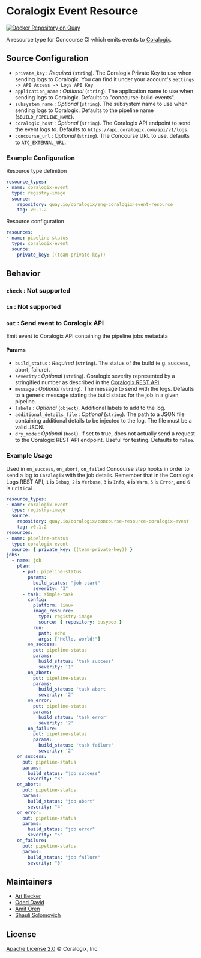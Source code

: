 # Coralogix Event Resource
[![Docker Repository on Quay](https://quay.io/repository/coralogix/eng-coralogix-event-resource/status "Docker Repository on Quay")](https://quay.io/repository/coralogix/eng-coralogix-event-resource)

A resource type for Concourse CI which emits events to [Coralogix](https://coralogix.com/).

## Source Configuration
* `private_key`                : _Required_ (`string`). The Coralogix Private Key to use when sending logs to Coralogix. You can find it under your account's `Settings -> API Access -> Logs API Key`
* `application_name`           : _Optional_ (`string`). The application name to use when sending logs to Coralogix. Defaults to "concourse-build-events".
* `subsystem_name`             : _Optional_ (`string`). The subsystem name to use when sending logs to Coralogix. Defaults to the pipeline name (`$BUILD_PIPELINE_NAME`).
* `coralogix_host`             : _Optional_ (`string`). The Coralogix API endpoint to send the event logs to. Defaults to `https://api.coralogix.com/api/v1/logs`.
* `concourse_url`              : _Optional_ (`string`). The Concourse URL to use. defaults to `ATC_EXTERNAL_URL`.

### Example Configuration

Resource type definition

```yaml
resource_types:
- name: coralogix-event
  type: registry-image
  source:
    repository: quay.io/coralogix/eng-coralogix-event-resource
    tag: v0.1.2
```

Resource configuration
```yaml
resources:
- name: pipeline-status
  type: coralogix-event
  source:
    private_key: ((team-private-key))
```

## Behavior

### `check` : Not supported

### `in` : Not supported

### `out` : Send event to Coralogix API
Emit event to Coralogix API containing the pipeline jobs metadata

#### Params
* `build_status`            : _Required_ (`string`). The status of the build (e.g. success, abort, failure).
* `severity`                : _Optional_ (`string`). Coralogix severity represented by a stringified number as described in the [Coralogix REST API](https://coralogix.com/integrations/coralogix-rest-api/).
* `message`                 : _Optional_ (`string`). The message to send with the logs. Defaults to a generic message stating the build status for the job in a given pipeline.
* `labels`                  : _Optional_ (`object`). Additional labels to add to the log.
* `additional_details_file` : _Optional_ (`string`). The path to a JSON file containing additional details to be injected to the log. The file must be a valid JSON.
* `dry_mode`                : _Optional_ (`bool`). If set to true, does not actually send a request to the Coralogix REST API endpoint. Useful for testing. Defaults to `false`.

### Example Usage

Used in `on_success`, `on_abort`, `on_failed` Concourse step hooks in order to send a log to `Coralogix` with the job details.
Remember that in the Coralogix Logs REST API, `1` is `Debug`, `2` is `Verbose`, `3` is `Info`, `4` is `Warn`, `5` is `Error`, and `6` is `Critical`.

```yaml
resource_types:
- name: coralogix-event
  type: registry-image
  source:
    repository: quay.io/coralogix/concourse-resource-coralogix-event
    tag: v0.1.2
resources:
- name: pipeline-status
  type: coralogix-event
  source: { private_key: ((team-private-key)) }
jobs:
  - name: job
    plan:
      - put: pipeline-status
        params:
          build_status: "job start"
          severity: "3"
      - task: simple-task
        config:
          platform: linux
          image_resource:
            type: registry-image
            source: { repository: busybox }
          run:
            path: echo
            args: ["Hello, world!"]
        on_success:
          put: pipeline-status
          params:
            build_status: 'task success'
            severity: '1'
        on_abort:
          put: pipeline-status
          params:
            build_status: 'task abort'
            severity: '2'
        on_error:
          put: pipeline-status
          params:
            build_status: 'task error'
            severity: '2'
        on_failure:
          put: pipeline-status
          params:
            build_status: 'task failure'
            severity: '2'
    on_success:
      put: pipeline-status
      params:
        build_status: "job success"
        severity: "3"
    on_abort:
      put: pipeline-status
      params:
        build_status: "job abort"
        severity: "4"
    on_error:
      put: pipeline-status
      params:
        build_status: "job error"
        severity: "5"
    on_failure:
      put: pipeline-status
      params:
        build_status: "job failure"
        severity: "6"
```

## Maintainers
* [Ari Becker](https://github.com/ari-becker)
* [Oded David](https://github.com/oded-dd)
* [Amit Oren](https://github.com/amit-o)
* [Shauli Solomovich](https://github.com/ShauliSolomovich)

## License
[Apache License 2.0](https://www.apache.org/licenses/LICENSE-2.0) © Coralogix, Inc.
